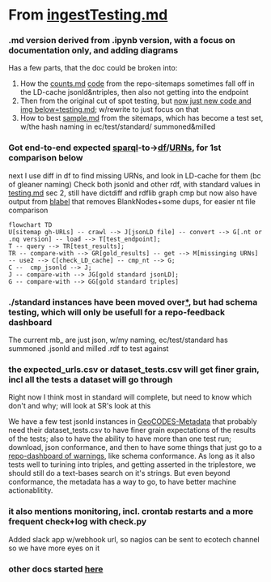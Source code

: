 # From [ingestTesting.md](https://github.com/MBcode/ec/blob/master/test/ingestTesting.md) 
### .md version derived from .ipynb version, with a focus on documentation only, and adding diagrams

Has a few parts, that the doc could be broken into:

1) How the [counts.md](https://github.com/MBcode/ec/blob/master/test/counts.md) [code](http://geocodes.ddns.net/ec/test/counts/?C=M;O=D) from the repo-sitemaps sometimes fall off in the LD-cache jsonld&ntriples, then also not getting into the endpoint
2) Then from the original cut of spot testing, but [now just new code and img below=testing.md](https://github.com/MBcode/ec/blob/master/test/testing.md); w/rewrite to just focus on that
3) How to best [sample.md](https://github.com/MBcode/ec/blob/master/test/sample.md) from the sitemaps, which has become a test set, w/the hash naming in ec/test/standard/ summoned&milled

### Got end-to-end expected [sparql](standard/qry1.txt)-to->[df](standard/queryResults1.csv)/[URNs](https://github.com/MBcode/ec/blob/master/test/standard/milled/geocodes_demo_datasets/URNs.txt), for 1st comparison below
next I use diff in df to find missing URNs, and look in LD-cache for them (bc of gleaner naming)
Check both jsonld and other rdf, with standard values
in [testing.md](https://github.com/MBcode/ec/blob/master/test/ingestTesting.md) sec 2, still have dictdiff and rdflib graph cmp
but now also have output from [blabel](https://github.com/aidhog/blabel/) that removes BlankNodes+some dups, for easier nt file comparison
```mermaid
flowchart TD
U[sitemap gh-URLs] -- crawl --> J[jsonLD file] -- convert --> G[.nt or .nq version] -- load --> T[test_endpoint];
T -- query --> TR[test_results];
TR -- compare-with --> GR[gold_results] -- get --> M[missinging URNs] -- use2 --> C[check_LD_cache] -- cmp_nt --> G;
C --  cmp_jsonld --> J;
J -- compare-with --> JG[gold standard jsonLD];
G -- compare-with --> GG[gold standard triples]
```

### ./standard instances have been moved over[*](https://github.com/earthcube/GeoCODES-Metadata/tree/main/metadata/Dataset/json), but had schema testing, which will only be usefull for a repo-feedback dashboard
The current mb_ are just json, w/my naming, ec/test/standard has summoned .jsonld and milled .rdf to test against

### the expected_urls.csv or dataset_tests.csv will get finer grain, incl all the tests a dataset will go through
Right now I think most in standard will complete, but need to know which don't and why; will look at SR's look at this

We have a few test jsonld instances in 
[GeoCODES-Metadata](https://github.com/earthcube/GeoCODES-Metadatatree/main/metadata) that probably need their dataset_tests.csv to have finer grain expectations of the results of the tests; also to have the ability to have more than one test run; download, json conformance, and then to have some things that just go to a [repo-dashboard of warnings](repo-dashboard.md), like schema conformance.
 As long as it also tests well to turining into triples, and getting asserted in the triplestore, we should still do a text-bases search on it's strings.
 But even beyond conformance, the metadata has a way to go, to have better machine actionablitity.
 
### it also mentions monitoring, incl. crontab restarts and a more frequent check+log with check.py
Added slack app w/webhook url, so nagios can be sent to ecotech channel so we have more eyes on it


### other docs started [here](https://github.com/MBcode/ec/tree/master/doc)

